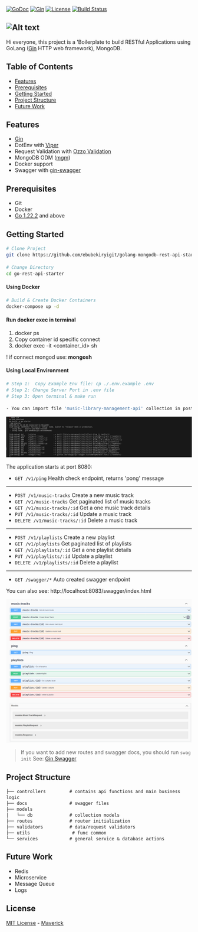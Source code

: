 [![GoDoc](https://img.shields.io/badge/go-reference-blue.svg?style=flat-square)](https://godoc.org/github.com/usk81/base65536)
[![Gin](https://img.shields.io/badge/go-reference-green.svg?style=flat-square)](https://gin-gonic.com/)
[![License](http://img.shields.io/badge/license-mit-blue.svg?style=flat-square)](https://github.com/usk81/base65536/blob/master/LICENSE)
[![Build Status](http://img.shields.io/travis/usk81/base65536.svg?style=flat-square)](https://travis-ci.org/usk81/base65536)


![Alt text](https://miro.medium.com/v2/resize:fit:472/1*WpUuwCQZWhVzP3X0Gibaqw.png)
----------------------------------------------------
Hi everyone, this project is a 'Boilerplate to build RESTful
Applications  using
GoLang ([Gin](https://github.com/gin-gonic/gin) HTTP web framework), MongoDB.


Table of Contents
-----------------

- [Features](#features)
- [Prerequisites](#prerequisites)
- [Getting Started](#getting-started)
- [Project Structure](#project-structure)
- [Future Work](#future-work)

Features
--------

- [Gin](https://github.com/gin-gonic/gin)
- DotEnv with [Viper](https://github.com/spf13/viper)
- Request Validation with [Ozzo Validation](https://github.com/go-ozzo/ozzo-validation)
- MongoDB ODM ([mgm](https://github.com/Kamva/mgm))
- Docker support
- Swagger with [gin-swagger](https://github.com/swaggo/gin-swagger)

Prerequisites
-------------

- Git
- Docker
- [Go 1.22.2](https://go.dev/doc/install) and above


Getting Started
---------------

```bash
# Clone Project
git clone https://github.com/ebubekiryigit/golang-mongodb-rest-api-starter.git go-rest-api-starter

# Change Directory
cd go-rest-api-starter
```

#### Using Docker

```bash
# Build & Create Docker Containers
docker-compose up -d
```

#### Run docker exec in terminal
1. docker ps
2. Copy container id specific connect
3. docker exec -it <container_id> sh

!<Note> if connect mongod use: <b>mongosh</b>

#### Using Local Environment

```bash
# Step 1:  Copy Example Env file: cp ./.env.example .env
# Step 2: Change Server Port in .env file
# Step 3: Open terminal & make run

- You can import file 'music-library-management-api' collection in postmancollection folder, import collection in postman for testing api.
```
![Alt text](images/server_local.png)


The application starts at port 8080:

- `GET /v1/ping` Health check endpoint, returns 'pong' message

---

- `POST /v1/music-tracks` Create a new music track
- `GET /v1/music-tracks` Get paginated list of music tracks
- `GET /v1/music-tracks/:id` Get a one music track details
- `PUT /v1/music-tracks/:id` Update a music track
- `DELETE /v1/music-tracks/:id` Delete a music track

---

- `POST /v1/playlists` Create a new playlist
- `GET /v1/playlists` Get paginated list of playlists
- `GET /v1/playlists/:id` Get a one playlist details
- `PUT /v1/playlists/:id` Update a playlist
- `DELETE /v1/playlists/:id` Delete a playlist
---

- `GET /swagger/*` Auto created swagger endpoint

You can also see: http://localhost:8083/swagger/index.html

![Alt text](images/image.png)

> If you want to add new routes and swagger docs, you should run ```swag init```
> See: [Gin Swagger](https://github.com/swaggo/gin-swagger)

Project Structure
-----------------

```
├── controllers         # contains api functions and main business logic
├── docs                # swagger files 
├── models              
│   └── db              # collection models
├── routes              # router initialization
├── validators          # data/request validators
├── utils                # func common
└── services            # general service & database actions
```

Future Work
-----------

- Redis
- Microservice
- Message Queue
- Logs

License
-------

[MIT License](LICENSE) - [Maverick](https://github.com/nhanlt1602)
